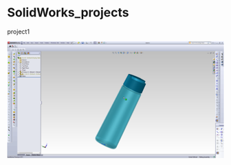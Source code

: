 # SolidWorks_projects
project1


![Alt Text](https://github.com/Niyousha-Gh/SolidWorks_projects/blob/main/project1-1.png)
<br/>
